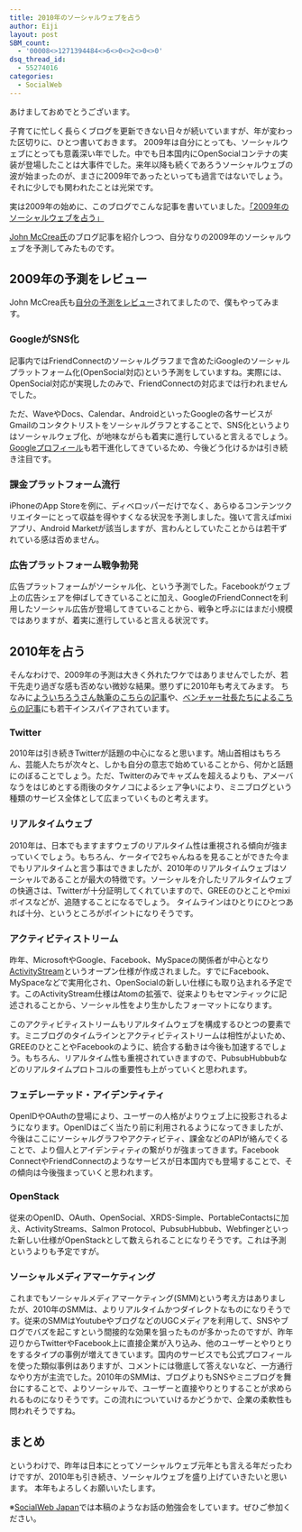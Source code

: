 ```yaml
---
title: 2010年のソーシャルウェブを占う
author: Eiji
layout: post
SBM_count:
  - '00008<>1271394484<>6<>0<>2<>0<>0'
dsq_thread_id:
  - 55274016
categories:
  - SocialWeb
---
```

あけましておめでとうございます。

子育てに忙しく長らくブログを更新できない日々が続いていますが、年が変わった区切りに、ひとつ書いておきます。 2009年は自分にとっても、ソーシャルウェブにとっても意義深い年でした。中でも日本国内にOpenSocialコンテナの実装が登場したことは大事件でした。来年以降も続くであろうソーシャルウェブの波が始まったのが、まさに2009年であったといっても過言ではないでしょう。それに少しでも関われたことは光栄です。

実は2009年の始めに、このブログでこんな記事を書いていました。<a href="http://devlog.agektmr.com/archives/299" target="_blank">「2009年のソーシャルウェブを占う」</a>

<a href="http://devlog.agektmr.com/archives/299" target="_blank"></a> <a href="http://devlog.agektmr.com/archives/299" target="_blank"></a> <a href="http://therealmccrea.com/" target="_blank">John McCrea氏</a>のブログ記事を紹介しつつ、自分なりの2009年のソーシャルウェブを予測してみたものです。

## 2009年の予測をレビュー

John McCrea氏も<a href="http://therealmccrea.com/2009/12/21/reviewing-my-five-bold-social-web-predictions-for-2009/" target="_blank">自分の予測をレビュー</a>されてましたので、僕もやってみます。

### GoogleがSNS化

記事内ではFriendConnectのソーシャルグラフまで含めたiGoogleのソーシャルプラットフォーム化(OpenSocial対応)という予測をしていますね。実際には、OpenSocial対応が実現したのみで、FriendConnectの対応までは行われませんでした。

ただ、WaveやDocs、Calendar、AndroidといったGoogleの各サービスがGmailのコンタクトリストをソーシャルグラフとすることで、SNS化というよりはソーシャルウェブ化、が地味ながらも着実に進行していると言えるでしょう。<a href="http://www.google.com/profiles/agektmr" target="_blank">Googleプロフィール</a>も若干進化してきているため、今後どう化けるかは引き続き注目です。

### 課金プラットフォーム流行

iPhoneのApp Storeを例に、ディベロッパーだけでなく、あらゆるコンテンツクリエイターにとって収益を得やすくなる状況を予測しました。強いて言えばmixiアプリ、Android Marketが該当しますが、言わんとしていたことからは若干ずれている感は否めません。

### 広告プラットフォーム戦争勃発

広告プラットフォームがソーシャル化、という予測でした。Facebookがウェブ上の広告シェアを伸ばしてきていることに加え、GoogleのFriendConnectを利用したソーシャル広告が登場してきていることから、戦争と呼ぶにはまだ小規模ではありますが、着実に進行していると言える状況です。

## 2010年を占う

そんなわけで、2009年の予測は大きく外れたワケではありませんでしたが、若干先走り過ぎな感も否めない微妙な結果。懲りずに2010年も考えてみます。 ちなみに<a href="http://gihyo.jp/dev/column/newyear/2010/socialweb-prospect-01" target="_blank">よういちろうさん執筆のこちらの記事</a>や、<a href="http://japan.cnet.com/column/pers/story/0,2000055923,20406038,00.htm" target="_blank">ベンチャー社長たちによるこちらの記事</a>にも若干インスパイアされています。

### Twitter

2010年は引き続きTwitterが話題の中心になると思います。鳩山首相はもちろん、芸能人たちが次々と、しかも自分の意志で始めていることから、何かと話題にのぼることでしょう。ただ、Twitterのみでキャズムを超えるよりも、アメーバなうをはじめとする雨後のタケノコによるシェア争いにより、ミニブログという種類のサービス全体として広まっていくものと考えます。

### リアルタイムウェブ

2010年は、日本でもますますウェブのリアルタイム性は重視される傾向が強まっていくでしょう。もちろん、ケータイで2ちゃんねるを見ることができた今までもリアルタイムと言う事はできましたが、2010年のリアルタイムウェブはソーシャルであることが最大の特徴です。ソーシャルを介したリアルタイムウェブの快適さは、Twitterが十分証明してくれていますので、GREEのひとことやmixiボイスなどが、追随することになるでしょう。 タイムラインはひとりにひとつあれば十分、というところがポイントになりそうです。

<h3 style="font-size: 1.17em;">
  アクティビティストリーム
</h3>

昨年、MicrosoftやGoogle、Facebook、MySpaceの関係者が中心となり<a href="http://activitystrea.ms/" target="_blank">ActivityStream</a>というオープン仕様が作成されました。すでにFacebook、MySpaceなどで実用化され、OpenSocialの新しい仕様にも取り込まれる予定です。このActivityStream仕様はAtomの拡張で、従来よりもセマンティックに記述されることから、ソーシャル性をより生かしたフォーマットになります。

このアクティビティストリームもリアルタイムウェブを構成するひとつの要素です。ミニブログのタイムラインとアクティビティストリームは相性がよいため、GREEのひとことやFacebookのように、統合する動きは今後も加速するでしょう。もちろん、リアルタイム性も重視されていきますので、PubsubHubbubなどのリアルタイムプロトコルの重要性も上がっていくと思われます。

<h3 style="font-size: 1.17em;">
  フェデレーテッド・アイデンティティ
</h3>

OpenIDやOAuthの登場により、ユーザーの人格がよりウェブ上に投影されるようになります。OpenIDはごく当たり前に利用されるようになってきましたが、今後はここにソーシャルグラフやアクティビティ、課金などのAPIが絡んでくることで、より個人とアイデンティティの繋がりが強まってきます。Facebook ConnectやFriendConnectのようなサービスが日本国内でも登場することで、その傾向は今後強まっていくと思われます。

### OpenStack

従来のOpenID、OAuth、OpenSocial、XRDS-Simple、PortableContactsに加え、ActivityStreams、Salmon Protocol、PubsubHubbub、Webfingerといった新しい仕様がOpenStackとして数えられることになりそうです。これは予測というよりも予定ですが。

### ソーシャルメディアマーケティング

これまでもソーシャルメディアマーケティング(SMM)という考え方はありましたが、2010年のSMMは、よりリアルタイムかつダイレクトなものになりそうです。従来のSMMはYoutubeやブログなどのUGCメディアを利用して、SNSやブログでバズを起こすという間接的な効果を狙ったものが多かったのですが、昨年辺りからTwitterやFacebook上に直接企業が入り込み、他のユーザーとやりとりをするタイプの事例が増えてきています。国内のサービスでも公式プロフィールを使った類似事例はありますが、コメントには徹底して答えないなど、一方通行なやり方が主流でした。2010年のSMMは、ブログよりもSNSやミニブログを舞台にすることで、よりソーシャルで、ユーザーと直接やりとりすることが求められるものになりそうです。この流れについていけるかどうかで、企業の柔軟性も問われそうですね。

## まとめ

というわけで、昨年は日本にとってソーシャルウェブ元年とも言える年だったわけですが、2010年も引き続き、ソーシャルウェブを盛り上げていきたいと思います。 本年もよろしくお願いいたします。

※<a href="http://groups.google.com/group/socialweb-japan" target="_blank">SocialWeb Japan</a>では本稿のようなお話の勉強会をしています。ぜひご参加ください。